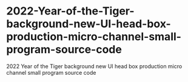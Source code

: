 # 2022-Year-of-the-Tiger-background-new-UI-head-box-production-micro-channel-small-program-source-code
2022 Year of the Tiger background new UI head box production micro channel small program source code
